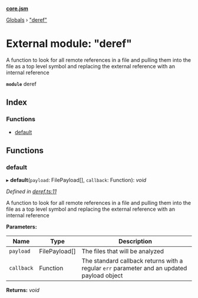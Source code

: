 **[core.jsm](../README.md)**

[Globals](../globals.md) › [&quot;deref&quot;](_deref_.md)

# External module: "deref"

A function to look for all remote references in a file and pulling them into the file as a top level symbol and replacing the
external reference with an internal reference

**`module`** deref

## Index

### Functions

* [default](_deref_.md#default)

## Functions

###  default

▸ **default**(`payload`: FilePayload[], `callback`: Function): *void*

*Defined in [deref.ts:11](https://github.com/terryweiss/jsm/blob/072a529/src/deref.ts#L11)*

A function to look for all remote references in a file and pulling them into the file as a top level symbol and replacing the
external reference with an internal reference

**Parameters:**

Name | Type | Description |
------ | ------ | ------ |
`payload` | FilePayload[] | The files that will be analyzed |
`callback` | Function | The standard callback returns with a regular `err` parameter and an updated payload object  |

**Returns:** *void*